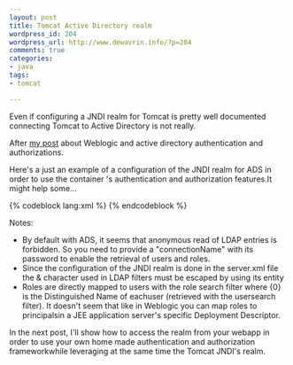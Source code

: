 ```yaml
--- 
layout: post
title: Tomcat Active Directory realm
wordpress_id: 204
wordpress_url: http://www.dewavrin.info/?p=204
comments: true
categories: 
- java
tags:
- tomcat

---
```

 Even if configuring a JNDI realm for Tomcat is pretty well documented connecting Tomcat to Active Directory is not really.

After [my post](/blog/weblogic-and-active-directory-authentication) about Weblogic and active directory authentication and authorizations.

Here's a just an example of a configuration of the JNDI realm for ADS in order to use the container 's authentication and authorization features.It might help some...

{% codeblock lang:xml %}
<realm classname="org.apache.catalina.realm.JNDIRealm" 
       debug="99" connectionurl="ldap://directory:389"
       connectionname="CN=manager,CN=Users,DC=mydomain,DC=net"
       connectionpassword="helloworld"
       userbase="OU=US_USERS,O=US,DC=mydomain,DC=net"
       usersearch="(&amp;(sAMAccountName={0})(objectclass=user))"
       rolebase="OU=US_GROUPS,OU=US,DC=mydomain,DC=net"
       usersubtree="true"
       rolename="cn"
       rolesubtree="true"
       rolesearch="(&amp;(member={0})(objectclass=group))" />
{% endcodeblock %}

Notes:
- By default with ADS, it seems that anonymous read of LDAP entries is forbidden. So you need to provide a "connectionName" with its password to enable the retrieval of users and roles.
-  Since the configuration of the JNDI realm is done in the server.xml file the &amp; character used in LDAP filters must be escaped by using its entity
- Roles are directly mapped to users with the role search filter where {0} is the Distinguished Name of eachuser (retrieved with the usersearch filter). It doesn't seem that like in Weblogic you can map roles to principalsin a JEE application server's specific Deployment Descriptor.

In the next post, I'll show how to access the realm from your webapp in order to use your own home made authentication and authorization frameworkwhile leveraging at the same time the Tomcat JNDI's realm.
